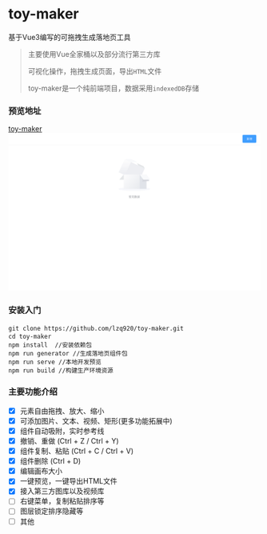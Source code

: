 # toy-maker

基于Vue3编写的可拖拽生成落地页工具
> 主要使用Vue全家桶以及部分流行第三方库
>
> 可视化操作，拖拽生成页面，导出```HTML```文件
> 
> toy-maker是一个纯前端项目，数据采用```indexedDB```存储


### 预览地址

[toy-maker](https://toy-maker.vercel.app/)
![img_1.png](preview.png)
### 安装入门

```
git clone https://github.com/lzq920/toy-maker.git
cd toy-maker
npm install  //安装依赖包
npm run generator //生成落地页组件包
npm run serve //本地开发预览
npm run build //构建生产环境资源
```

### 主要功能介绍

- [x] 元素自由拖拽、放大、缩小
- [x] 可添加图片、文本、视频、矩形(更多功能拓展中)
- [x] 组件自动吸附，实时参考线
- [x] 撤销、重做 (Ctrl + Z / Ctrl + Y)
- [x] 组件复制、粘贴 (Ctrl + C / Ctrl + V)
- [x] 组件删除 (Ctrl + D)
- [x] 编辑画布大小
- [x] 一键预览，一键导出HTML文件
- [x] 接入第三方图库以及视频库
- [ ] 右键菜单，复制粘贴排序等
- [ ] 图层锁定排序隐藏等
- [ ] 其他
